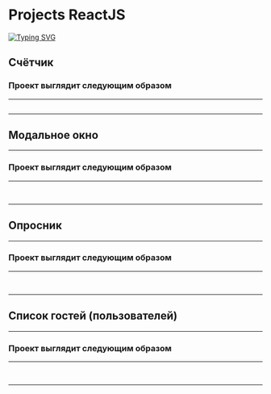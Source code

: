 # Projects ReactJS

[![Typing SVG](https://readme-typing-svg.herokuapp.com?color=%2336BCF7&lines=Projects+ReactJS)](https://github.com/skarb-by/Projects-ReactJS)

## Счётчик

### Проект выглядит следующим образом

----

<img
  src="https://raw.githubusercontent.com/skarb-by/images/main/help/screenshot/counter.png"
  alt=""
  title=""
  style="display: inline-block; margin: 0 auto;">

<hr/>

## Модальное окно

---

### Проект выглядит следующим образом

---

<img
  src="https://raw.githubusercontent.com/skarb-by/images/main/help/screenshot/modal1.png"
  alt=""
  title=""
  style="display: inline-block; margin: 0 auto;">
<img
  src="https://raw.githubusercontent.com/skarb-by/images/main/help/screenshot/modal2.png"
  alt=""
  title=""
  style="display: inline-block; margin: 0 auto;">

<hr/>

## Опросник

---

### Проект выглядит следующим образом

---

<img
  src="https://raw.githubusercontent.com/skarb-by/images/main/help/screenshot/quiz1.png"
  alt=""
  title=""
  style="display: inline-block; margin: 0 auto;">
<img
  src="https://raw.githubusercontent.com/skarb-by/images/main/help/screenshot/quiz2.png"
  alt=""
  title=""
  style="display: inline-block; margin: 0 auto;">

  <hr/>

## Список гостей (пользователей)

---

### Проект выглядит следующим образом

---

<img
  src="https://raw.githubusercontent.com/skarb-by/images/main/help/screenshot/users1.png"
  alt=""
  title=""
  style="display: inline-block; margin: 0 auto;">
<img
  src="https://raw.githubusercontent.com/skarb-by/images/main/help/screenshot/users2.png"
  alt=""
  title=""
  style="display: inline-block; margin: 0 auto;">
<img
  src="https://raw.githubusercontent.com/skarb-by/images/main/help/screenshot/users3.png"
  alt=""
  title=""
  style="display: inline-block; margin: 0 auto;">

  <hr/>
